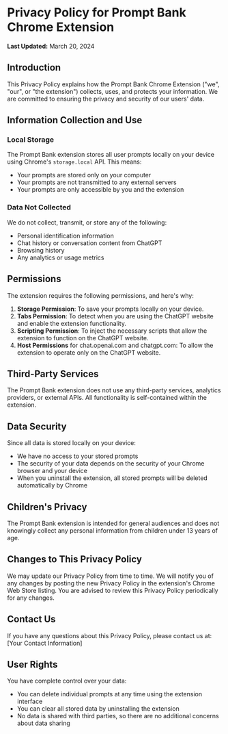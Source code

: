 # Privacy Policy for Prompt Bank Chrome Extension

**Last Updated:** March 20, 2024

## Introduction

This Privacy Policy explains how the Prompt Bank Chrome Extension ("we", "our", or "the extension") collects, uses, and protects your information. We are committed to ensuring the privacy and security of our users' data.

## Information Collection and Use

### Local Storage

The Prompt Bank extension stores all user prompts locally on your device using Chrome's `storage.local` API. This means:

- Your prompts are stored only on your computer
- Your prompts are not transmitted to any external servers
- Your prompts are only accessible by you and the extension

### Data Not Collected

We do not collect, transmit, or store any of the following:

- Personal identification information
- Chat history or conversation content from ChatGPT
- Browsing history
- Any analytics or usage metrics

## Permissions

The extension requires the following permissions, and here's why:

1. **Storage Permission**: To save your prompts locally on your device.
2. **Tabs Permission**: To detect when you are using the ChatGPT website and enable the extension functionality.
3. **Scripting Permission**: To inject the necessary scripts that allow the extension to function on the ChatGPT website.
4. **Host Permissions** for chat.openai.com and chatgpt.com: To allow the extension to operate only on the ChatGPT website.

## Third-Party Services

The Prompt Bank extension does not use any third-party services, analytics providers, or external APIs. All functionality is self-contained within the extension.

## Data Security

Since all data is stored locally on your device:

- We have no access to your stored prompts
- The security of your data depends on the security of your Chrome browser and your device
- When you uninstall the extension, all stored prompts will be deleted automatically by Chrome

## Children's Privacy

The Prompt Bank extension is intended for general audiences and does not knowingly collect any personal information from children under 13 years of age.

## Changes to This Privacy Policy

We may update our Privacy Policy from time to time. We will notify you of any changes by posting the new Privacy Policy in the extension's Chrome Web Store listing. You are advised to review this Privacy Policy periodically for any changes.

## Contact Us

If you have any questions about this Privacy Policy, please contact us at:
[Your Contact Information]

## User Rights

You have complete control over your data:

- You can delete individual prompts at any time using the extension interface
- You can clear all stored data by uninstalling the extension
- No data is shared with third parties, so there are no additional concerns about data sharing 